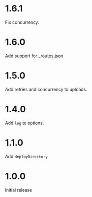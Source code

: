 # 1.6.1
Fix concurrency.

# 1.6.0
Add support for _routes.json

# 1.5.0
Add retries and concurrency to uploads.

# 1.4.0
Add `log` to options.

# 1.1.0
Add `deployDirectory`

# 1.0.0
Initial release
